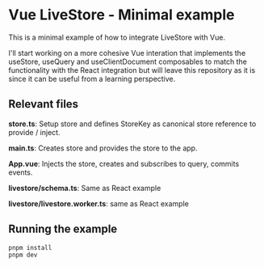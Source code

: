 # Vue LiveStore - Minimal example

This is a minimal example of how to integrate LiveStore with Vue.

I'll start working on a more cohesive Vue interation that implements the useStore, useQuery and useClientDocument composables to match the functionality with the React integration but will leave this repository as it is since it can be useful from a learning perspective.

## Relevant files

**store.ts**: Setup store and defines StoreKey as canonical store reference to provide / inject.

**main.ts**: Creates store and provides the store to the app.

**App.vue**: Injects the store, creates and subscribes to query, commits events.

**livestore/schema.ts**: Same as React example

**livestore/livestore.worker.ts**: same as React example

## Running the example

```bash
pnpm install
pnpm dev
```